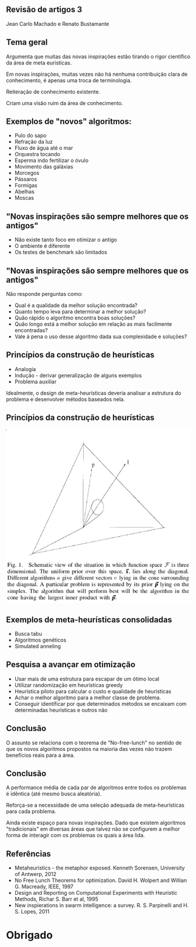 ## Revisão de artigos 3

Jean Carlo Machado e Renato Bustamante

## Tema geral

Argumenta que muitas das novas inspirações estão tirando o rigor
científico da área de meta eurísticas.

Em novas inspirações, muitas vezes não há nenhuma contribuição
clara de conhecimento, é apenas uma troca de terminologia.

Reiteração de conhecimento existente.

Criam uma visão ruim da área de conhecimento.

## Exemplos de "novos" algoritmos:

- Pulo do sapo
- Refração da luz
- Fluxo de água até o mar
- Orquestra tocando
- Esperma indo fertilizar o óvulo
- Movimento das galáxias
- Morcegos
- Pássaros
- Formigas
- Abelhas
- Moscas

## "Novas inspirações são sempre melhores que os antigos"

- Não existe tanto foco em otimizar o antigo
- O ambiente é diferente
- Os testes de benchmark são limitados


## "Novas inspirações são sempre melhores que os antigos"

Não responde perguntas como:

- Qual é a qualidade da melhor solução encontrada?
- Quanto tempo leva para determinar a melhor solução?
- Quão rápido o algoritmo encontra boas soluções?
- Quão longo está a melhor solução em relação as mais facilmente
  encontradas?
- Vale á pena o uso desse algoritmo dada sua complexidade e
  soluções?

## Princípios da construção de heurísticas

- Analogia
- Indução - derivar generalização de alguns exemplos
- Problema auxiliar

Idealmente, o design de meta-heurísticas deveria analisar a
estrutura do problema e desenvolver métodos baseados nela.

## Princípios da construção de heurísticas

![Melhor ferramenta para o problema](best-fit-algorithm-to-problem.png)


## Exemplos de meta-heurísticas consolidadas

- Busca tabu
- Algoritmos genéticos
- Simulated anneling

## Pesquisa a avançar em otimização

- Usar mais de uma estrutura para escapar de um ótimo local
- Utilizar randomização em heurísticas greedy
- Heurística piloto para calcular o custo e qualidade de heurísticas
- Achar o melhor algoritmo para a melhor classe de problema. 
- Conseguir identificar por que determinados
métodos se encaixam com determinadas heurísticas e outros não

## Conclusão

O assunto se relaciona com o teorema de "No-free-lunch" no sentido
de que os novos algoritmos propostos na maioria das vezes não
trazem benefícios reais para a área.

## Conclusão

A performance média de cada par de algoritmos entre todos os
problemas é idêntica (até mesmo busca aleatória).

Reforça-se a necessidade de uma seleção adequada de
meta-heurísticas para cada problema.

Ainda existe espaço para novas inspirações. Dado que existem
algoritmos "tradicionais" em diversas áreas que talvez não se
configurem a melhor forma de interagir com os problemas os quais a área
lida.

## Referências

- Metaheuristics - the metaphor exposed. Kenneth Sorensen, University of Antwerp, 2012 
- No Free Lunch Theorems for optimization. David H. Wolpert and Willian G. Macready, IEEE, 1997
- Design and Reporting on Computational Experiments with Heuristic Methods, Richar S. Barr et al, 1995
- New inspierations in swarm intelligence: a survey. R. S. Parpinelli and H. S. Lopes, 2011

# Obrigado

